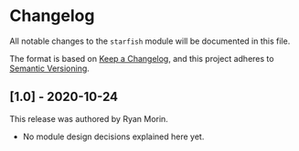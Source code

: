 # Changelog

All notable changes to the `starfish` module will be documented in this file.

The format is based on [Keep a Changelog](https://keepachangelog.com/en/1.0.0/),
and this project adheres to [Semantic Versioning](https://semver.org/spec/v2.0.0.html).

## [1.0] - 2020-10-24

This release was authored by Ryan Morin.

<!-- TODO: Explain each important module design decision below. -->

- No module design decisions explained here yet.
